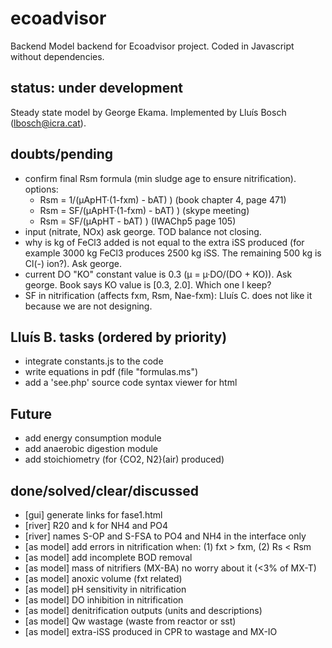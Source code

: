 # ecoadvisor 
Backend Model backend for Ecoadvisor project. Coded in Javascript without dependencies.

## status: under development 
Steady state model by George Ekama. Implemented by Lluís Bosch (lbosch@icra.cat).

## doubts/pending
- confirm final Rsm formula (min sludge age to ensure nitrification).  options:
  - Rsm =  1/(µApHT·(1-fxm) - bAT) ) (book chapter 4, page 471)
  - Rsm = SF/(µApHT·(1-fxm) - bAT) ) (skype meeting)
  - Rsm = SF/(µApHT - bAT) )         (IWAChp5 page 105)
- input (nitrate, NOx) ask george. TOD balance not closing.
- why is kg of FeCl3 added is not equal to the extra iSS produced (for example
  3000 kg FeCl3 produces 2500 kg iSS. The remaining 500 kg is Cl(-) ion?). Ask
  george.
- current DO "KO" constant value is 0.3 (µ = µ·DO/(DO + KO)). Ask george. Book
  says KO value is [0.3, 2.0]. Which one I keep?
- SF in nitrification (affects fxm, Rsm, Nae-fxm): Lluís C. does not like it
  because we are not designing.

## Lluís B. tasks (ordered by priority)
- integrate constants.js to the code
- write equations in pdf (file "formulas.ms")
- add a 'see.php' source code syntax viewer for html

## Future
- add energy consumption module
- add anaerobic digestion module
- add stoichiometry (for {CO2, N2}(air) produced)

## done/solved/clear/discussed
- [gui] generate links for fase1.html
- [river] R20 and k for NH4 and PO4
- [river] names S-OP and S-FSA to PO4 and NH4 in the interface only
- [as model] add errors in nitrification when: (1) fxt > fxm, (2) Rs  < Rsm
- [as model] add incomplete BOD removal
- [as model] mass of nitrifiers (MX-BA) no worry about it (<3% of MX-T)
- [as model] anoxic volume (fxt related)
- [as model] pH sensitivity in nitrification
- [as model] DO inhibition in nitrification
- [as model] denitrification outputs (units and descriptions)
- [as model] Qw wastage (waste from reactor or sst)
- [as model] extra-iSS produced in CPR to wastage and MX-IO
